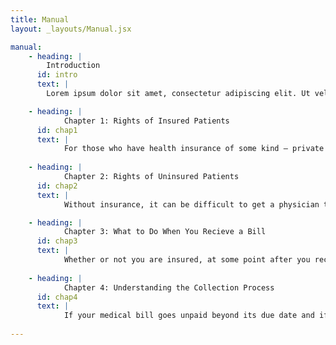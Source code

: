 ```yaml
---
title: Manual
layout: _layouts/Manual.jsx

manual:
    - heading: |
        Introduction
      id: intro
      text: |
        Lorem ipsum dolor sit amet, consectetur adipiscing elit. Ut vel rhoncus nunc, et viverra urna. Integer finibus porttitor nulla, quis ultricies elit finibus tincidunt. Vestibulum ut turpis nisl. Aliquam at nibh quis magna luctus tincidunt condimentum non urna. Praesent eget luctus mauris, quis tristique magna. Cras eu accumsan mauris. Vestibulum et feugiat velit. Ut semper condimentum lorem, id ultrices nisl pulvinar sit amet. Sed elementum mattis pretium. Suspendisse nec sapien nec nunc aliquam tincidunt ut eget turpis. Interdum et malesuada fames ac ante ipsum primis in faucibus. Donec cursus, justo vitae vestibulum sagittis, eros ipsum consequat ipsum, tempor pretium metus sem non arcu. Lorem ipsum dolor sit amet, consectetur adipiscing elit. Phasellus pharetra finibus dui et euismod. Curabitur mollis nisl eu blandit porttitor. Aenean porta condimentum euismod. Maecenas vehicula leo id tortor imperdiet, at eleifend augue volutpat. Quisque tincidunt feugiat convallis. Cras facilisis enim at tortor pharetra lacinia. Aliquam aliquet nunc a urna commodo, vitae pretium est ullamcorper. Phasellus vulputate felis ut sapien pharetra, sed pharetra ex posuere. Nunc semper lorem at nisl scelerisque bibendum. Praesent id mauris ut dui efficitur tristique. Etiam luctus lectus nec bibendum luctus.

    - heading: |
            Chapter 1: Rights of Insured Patients
      id: chap1
      text: |
            For those who have health insurance of some kind – private insurance through your job or an individual policy bought on an insurance exchange, or through some public program like NJ FamilyCare, Medicaid or Medicare, this is for you.  Any kind of insurance is better than none, but policies differ not just in the monthly premiums you pay but also in: what benefits they provide and the scope of coverage, including the size of deductibles and co-pays; on pre-approval requirements; which providers are in or out of network; and what drugs are covered.  
    
    - heading: |
            Chapter 2: Rights of Uninsured Patients
      id: chap2
      text: |
            Without insurance, it can be difficult to get a physician to see or treat you, unless you seek services at the emergency room of an acute care hospital, where they are obligated by law to provide care. If you do not have health insurance, there are options available to you in New Jersey, where you may be able to receive affordable or even free health care as a “self-pay” patient.  Below, we will discuss options available to you. 

    - heading: |
            Chapter 3: What to Do When You Recieve a Bill
      id: chap3
      text: |
            Whether or not you are insured, at some point after you receive health care services that are not fully covered by insurance or by Charity Care, you will receive a bill from the provider or providers involved in your treatment. Read below to learn how to read that bill, how to figure out if it is correct – both with regard to what it is charging you for and how much -- and, once you know how much you really owe, how to work out a payment plan with the provider so that you can pay the bill.  We will also suggest how to proceed if you cannot agree with the provider on the amount you owe, or if you disagree with a decision by your insurance company to deny coverage or erroneously treat the bill as out-of-network.  
    
    - heading: |
            Chapter 4: Understanding the Collection Process
      id: chap4
      text: |
            If your medical bill goes unpaid beyond its due date and if you are unable to negotiate a reasonable payment plan or you are challenging the accuracy of a medical bill, contesting the denial of benefits or the level of benefits paid by your insurance company, or simply can’t afford to pay the bill, the provider might send the bill to a collection agent, or sell your debt to a debt collection company which will try to get you to pay and sue you if you are not able to do so. Here is what you should know going forward. 
    
---
```

